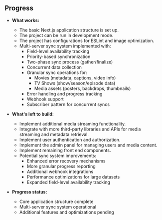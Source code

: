 ## Progress

- **What works:**
    - The basic Next.js application structure is set up.
    - The project can be run in development mode.
    - The project has configurations for ESLint and image optimization.
    - Multi-server sync system implemented with:
        - Field-level availability tracking
        - Priority-based synchronization
        - Two-phase sync process (gather/finalize)
        - Concurrent data collection
        - Granular sync operations for:
            - Movies (metadata, captions, video info)
            - TV Shows (show/season/episode data)
            - Media assets (posters, backdrops, thumbnails)
        - Error handling and progress tracking
        - Webhook support
        - Subscriber pattern for concurrent syncs

- **What's left to build:**
    - Implement additional media streaming functionality.
    - Integrate with more third-party libraries and APIs for media streaming and metadata retrieval.
    - Implement user authentication and authorization.
    - Implement the admin panel for managing users and media content.
    - Implement remaining front end components.
    - Potential sync system improvements:
        - Enhanced error recovery mechanisms
        - More granular progress reporting
        - Additional webhook integrations
        - Performance optimizations for large datasets
        - Expanded field-level availability tracking

- **Progress status:** 
    - Core application structure complete
    - Multi-server sync system operational
    - Additional features and optimizations pending
